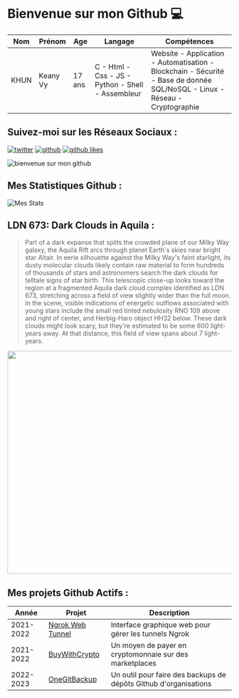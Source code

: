 # Bienvenue sur mon Github 💻
| Nom | Prénom | Age | Langage | Compétences |
|---  |---     |---  |---      |---
| KHUN | Keany Vy | 17 ans | C - Html - Css - JS - Python - Shell - Assembleur | Website - Application - Automatisation - Blockchain - Sécurité - Base de donnée SQL/NoSQL - Linux - Réseau - Cryptographie |

## Suivez-moi sur les Réseaux Sociaux :
[![twitter](https://img.shields.io/twitter/follow/thisiskeanyvy?style=social)](https://twitter.com/thisiskeanyvy)
[![github](https://img.shields.io/github/followers/thisiskeanyvy?style=social)](https://github.com/thisiskeanyvy?tab=followers)
[![github likes](https://img.shields.io/github/stars/thisiskeanyvy?style=social)](https://github.com/thisiskeanyvy)

![bienvenue sur mon github](https://thisiskeanyvy-hosting.pages.dev/banner.gif)

## Mes Statistiques Github :
![Mes Stats](https://github-readme-stats.vercel.app/api?username=thisiskeanyvy&show_icons=true&theme=radical)

## LDN 673: Dark Clouds in Aquila :

> Part of a dark expanse that splits the crowded plane of our Milky Way galaxy, the Aquila Rift arcs through planet Earth's skies near bright star Altair. In eerie silhouette against the Milky Way's faint starlight, its dusty molecular clouds likely contain raw material to form hundreds of thousands of stars and astronomers search the dark clouds for telltale signs of star birth. This telescopic close-up looks toward the region at a fragmented Aquila dark cloud complex identified as LDN 673, stretching across a field of view slightly wider than the full moon. In the scene, visible indications of energetic outflows associated with young stars include the small red tinted nebulosity RNO 109 above and right of center, and Herbig-Haro object HH32 below. These dark clouds might look scary, but they're estimated to be some 600 light-years away. At that distance, this field of view spans about 7 light-years.

<img src='https://apod.nasa.gov/apod/image/2210/LDN673_1024.jpg' width="800" height="500"/>

## Mes projets Github Actifs :
| Année | Projet | Description |
|---   |---     |---          |
| 2021-2022 | [Ngrok Web Tunnel](https://github.com/thisiskeanyvy/ngrok-web-manager) | Interface graphique web pour gérer les tunnels Ngrok |
| 2021-2022 | [BuyWithCrypto](https://github.com/BuyWithCrypto) | Un moyen de payer en cryptomonnaie sur des marketplaces |
| 2022-2023 | [OneGitBackup](https://github.com/BuyWithCrypto/OneGitBackup) | Un outil pour faire des backups de dépôts Github d'organisations |